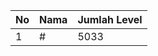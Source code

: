 | No | Nama            | Jumlah Level |
|----|-----------------|--------------|
| 1  | #    |    5033        |
